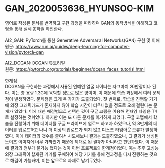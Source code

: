 # GAN_2020053636_HYUNSOO-KIM <br/>
영어로 작성된 문서를 번역하고 구현 과정을 따라하며 GAN의 동작방식을 이해하고 코딩을 통해 실제 동작을 확인한다. <br/>
<br/>
AI2_GAN:   PyTorch를 통한 Generative Adversarial Networks(GAN) 구현 및 이해 <br/>
           원문: https://www.run.ai/guides/deep-learning-for-computer-vision/pytorch-gan <br/>
<br/>
AI2_DCGAN: DCGAN 튜토리얼 <br/>
           원문: https://pytorch.org/tutorials/beginner/dcgan_faces_tutorial.html <br/>
<br/>
한계점 <br/>
DCGAN을 구현하는 과정에서 사용된 연예인 얼굴 데이터는 자그마치 20만장이나 된다. 이는 총 용량 1.3G에 육박할 정도로 많은 양이며, 이 때문에 학습 과정에서 여러 문제점이 발생하였다. 문제점은 크게 두 가지가 도출되었다. 첫 번째로, 학습을 진행할 기기에 외장 그래픽카드가 존재하지 않아 학습 시간이 터무니없을 정도로 오래 걸린다는 문제가 있었다. 이에 대한 해결법으로 선택한 것이 구글 코랩을 이용해 런타임 타입을 T4로 설정하는 것이었다. 하지만 이는 또 다른 문제를 야기하게 되었다. 구글 코랩에서 학습을 진행하기 위해 데이터를 구글 드라이브에 업로드 하고자 하였으나, 약 8만개의 데이터를 업로드하고 나니 더 이상의 업로드가 되지 않고 디스크 타임아웃 오류가 발생하였다. 이에 데이터의 갯수를 줄여서 시도해보니 결과는 도출하였으나, 그 결과가 생성된 노이즈 이미지에 너무 가까웠기 때문에 제대로 된 결과가 아니라고 판단하였다. 이 때문에 결과의 첨부가 불가능 했다는 것이 이번 프로젝트의 한계점이었다. 이는 추후 고성능 외장 그래픽이 탑재된 기기를 구매하여 해당 기기를 통해 전과정을 다시 진행하는 것으로 해결이 가능하며, 이는 앞으로의 과제로 남겨두었다.
